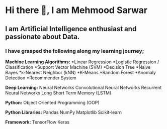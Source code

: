 # Hi there 👋, I am Mehmood Sarwar
## I am Artificial Intelligence enthusiast and passionate about Data.

### I have grasped the following along my learning journey;

**Machine Learning Algorithms:**
*Linear Regression
*Logistic Regression / Classification
*Support Vector Machine (SVM)
*Decision Tree
*Naive Bayes
*k-Nearest Neighbor (kNN)
*K-Means
*Random Forest
*Anomaly Detection
*Recommender System

**Deep Learning:**
Neural Networks
Convolutional Neural Networks
Recurrent Neural Networks
Long Short Term Memory (LSTM)

**Python:**
Object Oriented Programming (OOP)

**Python Libraries:**
Pandas
NumPy
Matplotlib
Scikit-learn

**Framework:**
TensorFlow
Keras
